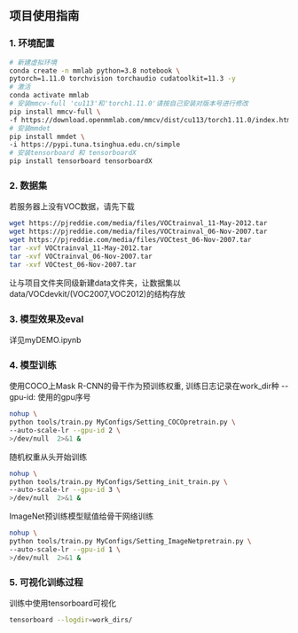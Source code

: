 ## 项目使用指南

### 1. 环境配置
```bash
# 新建虚拟环境
conda create -n mmlab python=3.8 notebook \
pytorch=1.11.0 torchvision torchaudio cudatoolkit=11.3 -y 
# 激活
conda activate mmlab
# 安装mmcv-full 'cu113'和'torch1.11.0'请按自己安装对版本号进行修改
pip install mmcv-full \
-f https://download.openmmlab.com/mmcv/dist/cu113/torch1.11.0/index.html
# 安装mmdet
pip install mmdet \
-i https://pypi.tuna.tsinghua.edu.cn/simple
# 安装tensorboard 和 tensorboardX
pip install tensorboard tensorboardX
```

### 2. 数据集
若服务器上没有VOC数据，请先下载
```bash
wget https://pjreddie.com/media/files/VOCtrainval_11-May-2012.tar
wget https://pjreddie.com/media/files/VOCtrainval_06-Nov-2007.tar
wget https://pjreddie.com/media/files/VOCtest_06-Nov-2007.tar
tar -xvf VOCtrainval_11-May-2012.tar
tar -xvf VOCtrainval_06-Nov-2007.tar
tar -xvf VOCtest_06-Nov-2007.tar
```
让与项目文件夹同级新建data文件夹，让数据集以data/VOCdevkit/(VOC2007,VOC2012)的结构存放

### 3. 模型效果及eval
详见myDEMO.ipynb


### 4. 模型训练
使用COCO上Mask R-CNN的骨干作为预训练权重, 训练日志记录在work_dir种
--gpu-id: 使用的gpu序号
```bash
nohup \
python tools/train.py MyConfigs/Setting_COCOpretrain.py \
--auto-scale-lr --gpu-id 2 \
>/dev/null  2>&1 &
```

随机权重从头开始训练
```bash
nohup \
python tools/train.py MyConfigs/Setting_init_train.py \
--auto-scale-lr --gpu-id 3 \
>/dev/null  2>&1 &
```

ImageNet预训练模型赋值给骨干网络训练
```bash
nohup \
python tools/train.py MyConfigs/Setting_ImageNetpretrain.py \
--auto-scale-lr --gpu-id 1 \
>/dev/null  2>&1 &
```

### 5. 可视化训练过程
训练中使用tensorboard可视化
```bash
tensorboard --logdir=work_dirs/
```
